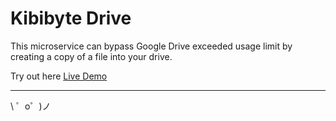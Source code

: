 Kibibyte Drive
=================

This microservice can bypass Google Drive exceeded usage limit by creating a copy of a file into your drive. 

Try out here [Live Demo](https://lace-observation.glitch.me/)

-------------------

\ ゜o゜)ノ
